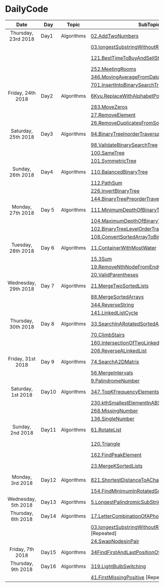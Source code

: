 # DailyCode

| Date                 | Day   | Topic      | SubTopics                                                                                                                                                                                             | Source   | Tags                          |
| :------------------: | ----- | ---------- | ----------------------------------------------------------------------------------------------------------------------------------------------------------------------------------------------------- | -------- | ----------------------------- |
| Thursday, 23rd 2018  | Day1  | Algorithms | [02.AddTwoNumbers](https://github.com/suyashchopra19/DailyCode/blob/master/AlgorithmsAndDataStructure/Algo/Leetcode/02.AddTwoNumbers-DONE.js)                                                         | LeetCode |                               |
|                      |       |            | [03.longestSubstringWithoutRepeatedCharacters](https://github.com/suyashchopra19/DailyCode/blob/master/AlgorithmsAndDataStructure/Algo/Leetcode/03.longestSubstringWithoutRepeatedCharacters-DONE.js) | LeetCode | [HashTable] [String]          |
|                      |       |            | [121.BestTimeToBuyAndSellStock](https://github.com/suyashchopra19/DailyCode/blob/master/AlgorithmsAndDataStructure/Algo/Leetcode/121.BestTimeToBuyAndSellStock-DONE.js)                               | LeetCode | [Array] [DynamicProgramming]  |
|                      |       |            | [252.MeetingRooms](https://github.com/suyashchopra19/DailyCode/blob/master/AlgorithmsAndDataStructure/Algo/Leetcode/121.BestTimeToBuyAndSellStock-DONE.js)                                            | LeetCode | [Sort]                        |
|                      |       |            | [346.MovingAverageFromDataStream](https://github.com/suyashchopra19/DailyCode/blob/master/AlgorithmsAndDataStructure/Algo/Leetcode/346.MovingAverageFromDataStream-DONE.js)                           | LeetCode |                               |
|                      |       |            | [701.InsertIntoBinarySearchTree](https://github.com/suyashchopra19/DailyCode/blob/master/AlgorithmsAndDataStructure/Algo/Leetcode/701.InsertIntoBinarySearchTree-DONE.js)                             | LeetCode | [Trees]                       |
| Friday, 24th 2018    | Day2  | Algorithms | [6Kyu.ReplaceWithAlphabetPosition]()                                                                                                                                                                  | CodeWars |                               |
|                      |       |            | [283.MoveZeros]()                                                                                                                                                                                     | LeetCode | [Array]                       |
|                      |       |            | [27.RemoveElement]()                                                                                                                                                                                  | LeetCode | [Array]                       |
|                      |       |            | [26.RemoveDuplicatesFromSortedArray]()                                                                                                                                                                | LeetCode | [Array]                       |
| Saturday, 25th 2018  | Day3  | Algorithms | [94.BinaryTreeInorderTraversal]()                                                                                                                                                                     | LeetCode | [Trees]                       |
|                      |       |            | [98.ValidateBinarySearchTree]()                                                                                                                                                                       | LeetCode | [Trees]                       |
|                      |       |            | [100.SameTree]()                                                                                                                                                                                      | LeetCode | [Trees]                       |
|                      |       |            | [101.SymmetricTree]()                                                                                                                                                                                 | LeetCode | [Trees]                       |
| Sunday, 26th 2018    | Day4  | Algorithms | [110.BalancedBinaryTree]()                                                                                                                                                                            | LeetCode | [Trees]                       |
|                      |       |            | [112.PathSum]()                                                                                                                                                                                       | LeetCode | [Trees]                       |
|                      |       |            | [226.InvertBinaryTree]()                                                                                                                                                                              | LeetCode | [Trees]                       |
|                      |       |            | [144.BinaryTreePreorderTraversal]()                                                                                                                                                                   | LeetCode | [Trees]                       |
| Monday, 27th 2018    | Day 5 | Algorithms | [111.MinimumDepthOfBinaryTree]()                                                                                                                                                                      | LeetCode | [Trees]                       |
|                      |       |            | [104.MaximumDepthOfBinaryTree]()                                                                                                                                                                      | LeetCode | [Trees]                       |
|                      |       |            | [102.BinaryTreeLevelOrderTraversal]()                                                                                                                                                                 | LeetCode | [Trees]                       |
|                      |       |            | [108.ConvertSortedArrayToBinarySearchTree]()                                                                                                                                                          | LeetCode | [Trees]                       |
| Tuesday, 28th 2018   | Day 6 | Algorithms | [11.ContainerWithMostWater]()                                                                                                                                                                         | LeetCode | [Array]                       |
|                      |       |            | [15.3Sum]()                                                                                                                                                                                           | LeetCode | [Array]                       |
|                      |       |            | [19.RemoveNthNodeFromEndOfList]()                                                                                                                                                                     | LeetCode | [LinkedList]                  |
|                      |       |            | [20.ValidParentheses]()                                                                                                                                                                               | LeetCode | [Stack]                       |
| Wednesday, 29th 2018 | Day 7 | Algorithms | [21.MergeTwoSortedLists]()                                                                                                                                                                            | LeetCode | [LinkedList]                  |
|                      |       |            | [88.MergeSortedArrays]()                                                                                                                                                                              | LeetCode | [Array]                       |
|                      |       |            | [344.ReverseString]()                                                                                                                                                                                 | LeetCode | [String]                      |
|                      |       |            | [141.LinkedListCycle]()                                                                                                                                                                               | LeetCode | [LinkedList]                  |
| Thursday, 30th 2018  | Day 8 | Algorithms | [33.SearchInARotatedSortedArray]()                                                                                                                                                                    | LeetCode | [BinarySearch]                |
|                      |       |            | [70.ClimbStairs]()                                                                                                                                                                                    | LeetCode | [DynamicProgramming]          |
|                      |       |            | [160.IntersectionOfTwoLinkedLists]()                                                                                                                                                                  | LeetCode | [LinkedList]                  |
|                      |       |            | [206.ReverseALinkedList]()                                                                                                                                                                            | LeetCode | [LinkedList]                  |
| Friday, 31st 2018    | Day 9 | Algorithms | [74.SearchA2DMatrix]()                                                                                                                                                                                | LeetCode | [Matrix],[Array]              |
|                      |       |            | [56.MergeIntervals]()                                                                                                                                                                                 | LeetCode | [Array]                       |
|                      |       |            | [9.PalindromeNumber]()                                                                                                                                                                                | LeetCode | [TwoPointer]                  |
| Saturday, 1st 2018   | Day10 | Algorithms | [347.TopKFrequencyElements]()                                                                                                                                                                         | LeetCode | [Math]                        |
|                      |       |            | [230.kthSmallestElementInABST]()                                                                                                                                                                      | LeetCode | [Trees]                       |
|                      |       |            | [268.MissingNumber]()                                                                                                                                                                                 | LeetCode | [Math]                        |
|                      |       |            | [136.SingleNumber]()                                                                                                                                                                                  | LeetCode | [Math]                        |
| Sunday, 2nd 2018     | Day11 | Algorithms | [61.RotateList]()                                                                                                                                                                                     | LeetCode | [LinkedList]                  |
|                      |       |            | [120.Triangle]()                                                                                                                                                                                      | LeetCode | [DynamicProgramming]-Nice     |
|                      |       |            | [162.FindPeakElement]()                                                                                                                                                                               | LeetCode | [BinarySearch]                |
|                      |       |            | [23.MergeKSortedLists]()                                                                                                                                                                              | LeetCode | [LinkedList],[BinarySearch]   |
| Monday, 3rd 2018     | Day12 | Algorithms | [821.ShortestDistanceToACharacter]()                                                                                                                                                                  | LeetCode | [DynamicProgramming] -Revisit |
|                      |       |            | [154.FindMinimumInRotatedSortedArray]()                                                                                                                                                               | LeetCode | [BinarySearch]                |
| Wednesday, 5th 2018  | Day13 | Algorithms | [5.LongestPalindromicSubString]()                                                                                                                                                                     | LeetCode | [String]                      |
| Thursday, 6th 2018   | Day14 | Algorithms | [17.LetterCombinationOfAPhoneNumber]()                                                                                                                                                                | LeetCode | [String]                      |
|                      |       |            | [03.longestSubstringWithoutRepeatedCharacters]() [Repeated]                                                                                                                                           | LeetCode | [String]                      |
|                      |       |            | [24.SwapNodesinPair]()                                                                                                                                                                                | LeetCode | [LinkedList]                  |
| Friday, 7th 2018     | Day15 | Algorithms | [34FindFirstAndLastPositionOfElementInSortedArray]()                                                                                                                                                  | LeetCode | [BinarySearch]                |
| Thursday, 9th 2018   | Day16 | Algorithms | [319.LightBulbSwitching]()                                                                                                                                                                | LeetCode | [Riddle]                      |
|                      |       |            | [41.FirstMissingPositive]() [Repeated]                                                                                                                                           | LeetCode | [String]                      |